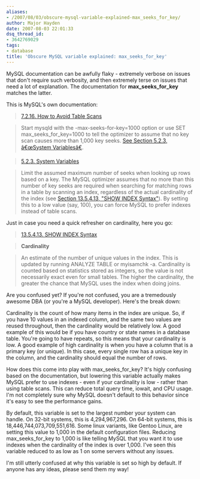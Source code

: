 ```yaml
---
aliases:
- /2007/08/03/obscure-mysql-variable-explained-max_seeks_for_key/
author: Major Hayden
date: 2007-08-03 22:01:33
dsq_thread_id:
- 3642769029
tags:
- database
title: 'Obscure MySQL variable explained: max_seeks_for_key'
---
```


MySQL documentation can be awfully flaky - extremely verbose on issues that don't require such verbosity, and then extremely terse on issues that need a lot of explanation. The documentation for **max\_seeks\_for_key** matches the latter.

This is MySQL's own documentation:

> [7.2.16. How to Avoid Table Scans][1]

> Start mysqld with the -max-seeks-for-key=1000 option or use SET max\_seeks\_for_key=1000 to tell the optimizer to assume that no key scan causes more than 1,000 key seeks. [See Section 5.2.3, â€œSystem Variablesâ€][2].

> [5.2.3. System Variables][2]

> Limit the assumed maximum number of seeks when looking up rows based on a key. The MySQL optimizer assumes that no more than this number of key seeks are required when searching for matching rows in a table by scanning an index, regardless of the actual cardinality of the index (see [Section 13.5.4.13, "SHOW INDEX Syntax"][3]). By setting this to a low value (say, 100), you can force MySQL to prefer indexes instead of table scans.

Just in case you need a quick refresher on cardinality, here you go:

> [13.5.4.13. SHOW INDEX Syntax][3]

> **Cardinality**

> An estimate of the number of unique values in the index. This is updated by running ANALYZE TABLE or myisamchk -a. Cardinality is counted based on statistics stored as integers, so the value is not necessarily exact even for small tables. The higher the cardinality, the greater the chance that MySQL uses the index when doing joins.

Are you confused yet? If you're not confused, you are a tremedously awesome DBA (or you're a MySQL developer). Here's the break down:

Cardinality is the count of how many items in the index are unique. So, if you have 10 values in an indexed column, and the same two values are reused throughout, then the cardinality would be relatively low. A good example of this would be if you have country or state names in a database table. You're going to have repeats, so this means that your cardinality is low. A good example of high cardinality is when you have a column that is a primary key (or unique). In this case, every single row has a unique key in the column, and the cardinality should equal the number of rows.

How does this come into play with max\_seeks\_for_key? It's higly confusing based on the documentation, but lowering this variable actually makes MySQL prefer to use indexes - even if your cardinality is low - rather than using table scans. This can reduce total query time, iowait, and CPU usage. I'm not completely sure why MySQL doesn't default to this behavior since it's easy to see the performance gains.

By default, this variable is set to the largest number your system can handle. On 32-bit systems, this is 4,294,967,296. On 64-bit systems, this is 18,446,744,073,709,551,616. Some linux variants, like Gentoo Linux, are setting this value to 1,000 in the default configuration files. Reducing max\_seeks\_for_key to 1,000 is like telling MySQL that you want it to use indexes when the cardinality of the index is over 1,000. I've seen this variable reduced to as low as 1 on some servers without any issues.

I'm still utterly confused at why this variable is set so high by default. If anyone has any ideas, please send them my way!

 [1]: http://dev.mysql.com/doc/refman/5.0/en/how-to-avoid-table-scan.html
 [2]: http://dev.mysql.com/doc/refman/5.0/en/server-system-variables.html
 [3]: http://dev.mysql.com/doc/refman/5.0/en/show-index.html